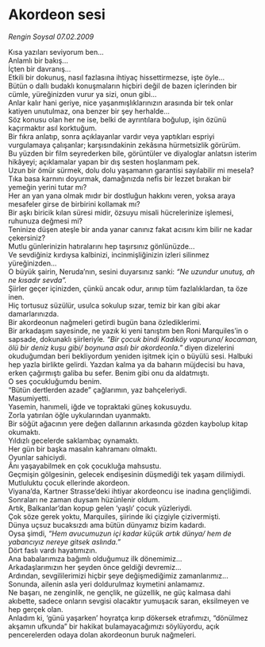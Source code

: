 # Akordeon sesi

*Rengin Soysal 07.02.2009*

<div class="taraf_structure_2col_1zq">
<div class="margen_n">



 <p>Kısa yazıları seviyorum ben... <br/>Anlamlı bir bakış... <br/>İçten bir davranış... <br/>Etkili bir dokunuş, nasıl fazlasına ihtiyaç hissettirmezse, işte öyle... <br/>Bütün o dallı budaklı konuşmaların hiçbiri değil de bazen içlerinden bir cümle, yüreğinizden vurur ya sizi, onun gibi... <br/>Anlar kalır hani geriye, nice yaşanmışlıklarınızın arasında bir tek onlar katiyen unutulmaz, ona benzer bir şey herhalde... <br/>Söz konusu olan her ne ise, belki de ayrıntılara boğulup, işin özünü kaçırmaktır asıl korktuğum. <br/>Bir fıkra anlatıp, sonra açıklayanlar vardır veya yaptıkları espriyi vurgulamaya çalışanlar; karşısındakinin zekâsına hürmetsizlik görürüm. <br/>Bu yüzden bir film seyrederken bile, görüntüler ve diyaloglar anlatsın isterim hikâyeyi; açıklamalar yapan bir dış sesten hoşlanmam pek. <br/>Uzun bir ömür sürmek, dolu dolu yaşamanın garantisi sayılabilir mi mesela? <br/>Tıka basa karnını doyurmak, damağınızda nefis bir lezzet bırakan bir yemeğin yerini tutar mı? <br/>Her an yan yana olmak mıdır bir dostluğun hakkını veren, yoksa araya mesafeler girse de birbirini kollamak mı? <br/>Bir aşkı biricik kılan süresi midir, özsuyu misali hücrelerinize işlemesi, ruhunuza değmesi mi? <br/>Teninize düşen ateşle bir anda yanar canınız fakat acısını kim bilir ne kadar çekersiniz? <br/>Mutlu günlerinizin hatıralarını hep taşırsınız gönlünüzde... <br/>Ve sevdiğiniz kırdıysa kalbinizi, incinmişliğinizin izleri silinmez yüreğinizden... <br/>O büyük şairin, Neruda’nın, sesini duyarsınız sanki: <i>“Ne uzundur unutuş, ah ne kısadır sevda”.</i> <br/>Şiirler geçer içinizden, çünkü ancak odur, arınıp tüm fazlalıklardan, ta öze inen. <br/>Hiç tortusuz süzülür, usulca sokulup sızar, temiz bir kan gibi akar damarlarınızda. <br/>Bir akordeonun nağmeleri getirdi bugün bana özlediklerimi. <br/>Bir arkadaşım sayesinde, ne yazık ki yeni tanıştım ben Roni Marquiles’in o sapsade, dokunaklı şiirleriyle<i>.</i> <i>“Bir çocuk bindi Kadıköy vapuruna/ kocaman, ölü bir deniz kuşu gibi/ boynuna asılı bir akordeonla.”</i> diyen dizelerini okuduğumdan beri bekliyordum yeniden işitmek için o büyülü sesi. Halbuki hep yazla birlikte gelirdi. Yazdan kalma ya da baharın müjdecisi bu hava, erken çağırmıştı galiba bu sefer. Benim gibi onu da aldatmıştı. <br/>O ses çocukluğumdu benim. <br/>“Bütün dertlerden azade” çağlarımın, yaz bahçeleriydi. <br/>Masumiyetti. <br/>Yasemin, hanımeli, iğde ve topraktaki güneş kokusuydu. <br/>Zorla yatırılan öğle uykularından uyanmaktı. <br/>Bir söğüt ağacının yere değen dallarının arkasında gözden kaybolup kitap okumaktı. <br/>Yıldızlı gecelerde saklambaç oynamaktı. <br/>Her gün bir başka masalın kahramanı olmaktı. <br/>Oyunlar sahiciydi. <br/>Ânı yaşayabilmek en çok çocukluğa mahsustu. <br/>Geçmişin gölgesinin, gelecek endişesinin düşmediği tek yaşam dilimiydi. <br/>Mutluluktu çocuk ellerinde akordeon. <br/>Viyana’da, Kartner Strasse’deki ihtiyar akordeoncu ise inadına gençliğimdi. <br/>Sonraları ne zaman duysam hüzünlenir oldum. <br/>Artık, Balkanlar’dan kopup gelen ‘yaşlı’ çocuk yüzleriydi. <br/>Çok söze gerek yoktu, Marquiles, şiirinde iki çizgiyle çizivermişti. <br/>Dünya uçsuz bucaksızdı ama bütün dünyamız bizim kadardı. <br/>Oysa şimdi, <i>“Hem avucumuzun içi kadar küçük artık dünya/ hem de yabancıyız nereye gitsek aslında.”</i> <br/>Dört faslı vardı hayatımızın. <br/>Ana babalarımıza bağımlı olduğumuz ilk dönemimiz... <br/>Arkadaşlarımızın her şeyden önce geldiği devremiz... <br/>Ardından, sevgililerimizi hiçbir şeye değişmediğimiz zamanlarımız... <br/>Sonunda, ailenin asla yeri doldurulmaz kıymetini anlamamız. <br/>Ne başarı, ne zenginlik, ne gençlik, ne güzellik, ne güç kalmasa dahi akıbette, sadece onların sevgisi olacaktır yumuşacık saran, eksilmeyen ve hep gerçek olan. <br/>Anladım ki, ‘günü yaşarken’ hoyratça kırıp dökersek etrafımızı, “dönülmez akşamın ufkunda” bir hakikat bulamayacağımızı söylüyordu, açık pencerelerden odaya dolan akordeonun buruk nağmeleri.</p>

<br/>


<div id="taraf_not">
</div>

</div>


</div>
